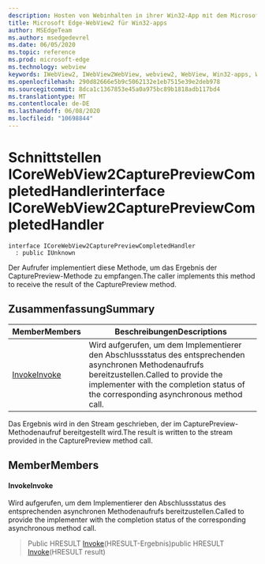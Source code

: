 ```yaml
---
description: Hosten von Webinhalten in ihrer Win32-App mit dem Microsoft Edge WebView2-Steuerelement
title: Microsoft Edge-WebView2 für Win32-apps
author: MSEdgeTeam
ms.author: msedgedevrel
ms.date: 06/05/2020
ms.topic: reference
ms.prod: microsoft-edge
ms.technology: webview
keywords: IWebView2, IWebView2WebView, webview2, WebView, Win32-apps, Win32, Edge, ICoreWebView2, ICoreWebView2Controller, Browser-Steuerelement, Edge-HTML
ms.openlocfilehash: 290d82666e5b9c5062132e1eb7515e39e2deb978
ms.sourcegitcommit: 8dca1c1367853e45a0a975bc89b1818adb117bd4
ms.translationtype: MT
ms.contentlocale: de-DE
ms.lasthandoff: 06/08/2020
ms.locfileid: "10698844"
---
```

# <span data-ttu-id="52e10-104">Schnittstellen ICoreWebView2CapturePreviewCompletedHandler</span><span class="sxs-lookup"><span data-stu-id="52e10-104">interface ICoreWebView2CapturePreviewCompletedHandler</span></span> 

```
interface ICoreWebView2CapturePreviewCompletedHandler
  : public IUnknown
```

<span data-ttu-id="52e10-105">Der Aufrufer implementiert diese Methode, um das Ergebnis der CapturePreview-Methode zu empfangen.</span><span class="sxs-lookup"><span data-stu-id="52e10-105">The caller implements this method to receive the result of the CapturePreview method.</span></span>

## <span data-ttu-id="52e10-106">Zusammenfassung</span><span class="sxs-lookup"><span data-stu-id="52e10-106">Summary</span></span>

 <span data-ttu-id="52e10-107">Member</span><span class="sxs-lookup"><span data-stu-id="52e10-107">Members</span></span>                        | <span data-ttu-id="52e10-108">Beschreibungen</span><span class="sxs-lookup"><span data-stu-id="52e10-108">Descriptions</span></span>
--------------------------------|---------------------------------------------
[<span data-ttu-id="52e10-109">Invoke</span><span class="sxs-lookup"><span data-stu-id="52e10-109">Invoke</span></span>](#invoke) | <span data-ttu-id="52e10-110">Wird aufgerufen, um dem Implementierer den Abschlussstatus des entsprechenden asynchronen Methodenaufrufs bereitzustellen.</span><span class="sxs-lookup"><span data-stu-id="52e10-110">Called to provide the implementer with the completion status of the corresponding asynchronous method call.</span></span>

<span data-ttu-id="52e10-111">Das Ergebnis wird in den Stream geschrieben, der im CapturePreview-Methodenaufruf bereitgestellt wird.</span><span class="sxs-lookup"><span data-stu-id="52e10-111">The result is written to the stream provided in the CapturePreview method call.</span></span>

## <span data-ttu-id="52e10-112">Member</span><span class="sxs-lookup"><span data-stu-id="52e10-112">Members</span></span>

#### <span data-ttu-id="52e10-113">Invoke</span><span class="sxs-lookup"><span data-stu-id="52e10-113">Invoke</span></span> 

<span data-ttu-id="52e10-114">Wird aufgerufen, um dem Implementierer den Abschlussstatus des entsprechenden asynchronen Methodenaufrufs bereitzustellen.</span><span class="sxs-lookup"><span data-stu-id="52e10-114">Called to provide the implementer with the completion status of the corresponding asynchronous method call.</span></span>

> <span data-ttu-id="52e10-115">Public HRESULT [Invoke](#invoke)(HRESULT-Ergebnis)</span><span class="sxs-lookup"><span data-stu-id="52e10-115">public HRESULT [Invoke](#invoke)(HRESULT result)</span></span>

